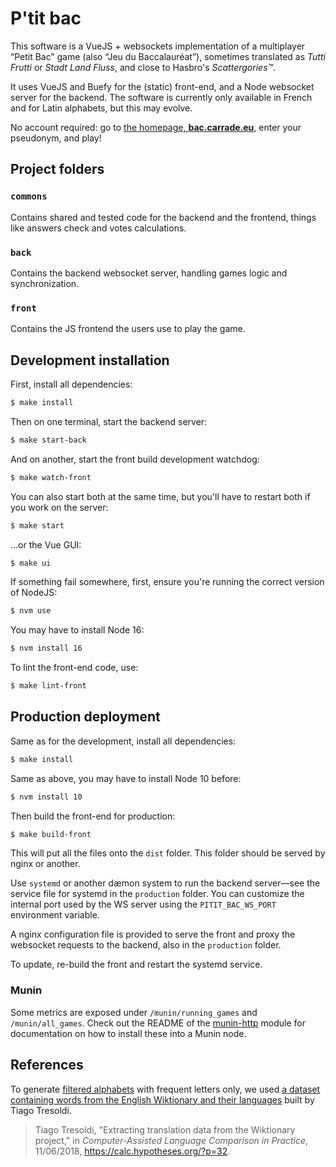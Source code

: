 # P'tit bac

This software is a VueJS + websockets implementation of a multiplayer “Petit Bac” game (also “Jeu du Baccalauréat”), sometimes translated as _Tutti Frutti_ or _Stadt Land Fluss_, and close to Hasbro's _Scattergories™_.

It uses VueJS and Buefy for the (static) front-end, and a Node websocket server for the backend. The software is currently only available in French and for Latin alphabets, but this may evolve.

No account required: go to [the homepage, **bac.carrade.eu**](https://bac.carrade.eu), enter your pseudonym, and play!


## Project folders

### `commons`

Contains shared and tested code for the backend and the frontend, things like answers check and votes calculations.

### `back`

Contains the backend websocket server, handling games logic and synchronization.

### `front`

Contains the JS frontend the users use to play the game.


## Development installation

First, install all dependencies:

```bash
$ make install
```

Then on one terminal, start the backend server:

```bash
$ make start-back
```

And on another, start the front build development watchdog:

```bash
$ make watch-front
```

You can also start both at the same time, but you'll have to restart both if you work on the server:

```bash
$ make start
```

…or the Vue GUI:

```bash
$ make ui
```

If something fail somewhere, first, ensure you're running the correct version of NodeJS:

```bash
$ nvm use
```

You may have to install Node 16:

```bash
$ nvm install 16
```

To lint the front-end code, use:

```bash
$ make lint-front
```


## Production deployment

Same as for the development, install all dependencies:

```bash
$ make install
```

Same as above, you may have to install Node 10 before:

```bash
$ nvm install 10
```

Then build the front-end for production:

```bash
$ make build-front
```

This will put all the files onto the `dist` folder. This folder should be served by nginx or another.

Use `systemd` or another dæmon system to run the backend server—see the service file for systemd in the `production` folder. You can customize the internal port used by the WS server using the `PITIT_BAC_WS_PORT` environment variable.

A nginx configuration file is provided to serve the front and proxy the websocket requests to the backend, also in the `production` folder.

To update, re-build the front and restart the systemd service.

### Munin

Some metrics are exposed under `/munin/running_games` and `/munin/all_games`. Check out the README of the [munin-http](munin/README.md) module for documentation on how to install these into a Munin node.


## References

To generate [filtered alphabets](front/data/alphabets.json) with frequent letters only, we used [a dataset containing words from the English Wiktionary and their languages](https://zenodo.org/record/1286991) built by Tiago Tresoldi.

> Tiago Tresoldi, "Extracting translation data from the Wiktionary project," in _Computer-Assisted Language Comparison in Practice_, 11/06/2018, https://calc.hypotheses.org/?p=32.
